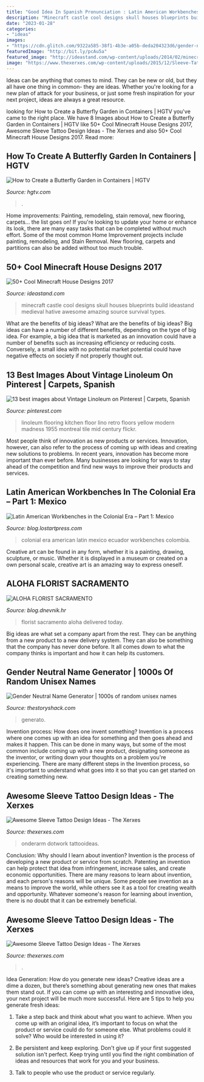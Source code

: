 ```yaml
---
title: "Good Idea In Spanish Pronunciation : Latin American Workbenches In The Colonial Era – Part 1: Mexico"
description: "Minecraft castle cool designs skull houses blueprints build ideastand medieval hative awesome amazing source survival types"
date: "2023-01-28"
categories:
- "ideas"
images:
- "https://cdn.glitch.com/9322a585-38f1-4b3e-a05b-deda204323d6/gender-neutral-name-generator.png"
featuredImage: "http://bit.ly/pcAu5a"
featured_image: "http://ideastand.com/wp-content/uploads/2014/02/minecraft-houses/minecraft-skull-castle-3.jpg"
image: "https://www.thexerxes.com/wp-content/uploads/2015/12/Sleeve-Tattoo-Design-47.jpg"
---
```



Ideas can be anything that comes to mind. They can be new or old, but they all have one thing in common- they are ideas. Whether you're looking for a new plan of attack for your business, or just some fresh inspiration for your next project, ideas are always a great resource.

	

		
looking for How to Create a Butterfly Garden in Containers | HGTV you've came to the right place. We have 8 Images about How to Create a Butterfly Garden in Containers | HGTV like 50+ Cool Minecraft House Designs 2017, Awesome Sleeve Tattoo Design Ideas - The Xerxes and also 50+ Cool Minecraft House Designs 2017. Read more:
		
    
## How To Create A Butterfly Garden In Containers | HGTV

<img loading=lazy src="https://hgtvhome.sndimg.com/content/dam/images/grdn/fullset/2013/2/14/0/Original_butterfly-garden-in-various-containers.jpg.rend.hgtvcom.616.822.suffix/1452743863637.jpeg" onerror="this.onerror=null;this.src='https://tse1.mm.bing.net/th?id=OIP.YQQScefs7mBy6HMfd5C7GQHaJ4&amp;pid=15.1';" alt="How to Create a Butterfly Garden in Containers | HGTV">

_Source: hgtv.com_

>. 

	

Home improvements: Painting, remodeling, stain removal, new flooring, carpets... the list goes on!
If you're looking to update your home or enhance its look, there are many easy tasks that can be completed without much effort. Some of the most common Home Improvement projects include painting, remodeling, and Stain Removal. New flooring, carpets and partitions can also be added without too much trouble.

    
## 50+ Cool Minecraft House Designs 2017

<img loading=lazy src="http://ideastand.com/wp-content/uploads/2014/02/minecraft-houses/minecraft-skull-castle-3.jpg" onerror="this.onerror=null;this.src='https://tse2.mm.bing.net/th?id=OIP.rQS27eKKIE5hczcEvHRrVwHaEK&amp;pid=15.1';" alt="50+ Cool Minecraft House Designs 2017">

_Source: ideastand.com_

>minecraft castle cool designs skull houses blueprints build ideastand medieval hative awesome amazing source survival types. 

	

What are the benefits of big ideas?
What are the benefits of big ideas? Big ideas can have a number of different benefits, depending on the type of big idea. For example, a big idea that is marketed as an innovation could have a number of benefits such as increasing efficiency or reducing costs. Conversely, a small idea with no potential market potential could have negative effects on society if not properly thought out.

    
## 13 Best Images About Vintage Linoleum On Pinterest | Carpets, Spanish

<img loading=lazy src="https://s-media-cache-ak0.pinimg.com/736x/67/bf/b1/67bfb1a65c0bb5409646c74f5272881d.jpg" onerror="this.onerror=null;this.src='https://tse4.mm.bing.net/th?id=OIP.PoEGqTrLMdSNOZQr_54yswHaKr&amp;pid=15.1';" alt="13 best images about Vintage Linoleum on Pinterest | Carpets, Spanish">

_Source: pinterest.com_

>linoleum flooring kitchen floor lino retro floors yellow modern madness 1955 montreal tile mid century flickr. 

	

Most people think of innovation as new products or services. Innovation, however, can also refer to the process of coming up with ideas and creating new solutions to problems. In recent years, innovation has become more important than ever before. Many businesses are looking for ways to stay ahead of the competition and find new ways to improve their products and services.

    
## Latin American Workbenches In The Colonial Era – Part 1: Mexico

<img loading=lazy src="https://i2.wp.com/blog.lostartpress.com/wp-content/uploads/2017/07/img_6646.jpg?ssl=1" onerror="this.onerror=null;this.src='https://tse4.mm.bing.net/th?id=OIP.mPgcHojicYv4DNP9zB99AgHaFt&amp;pid=15.1';" alt="Latin American Workbenches in the Colonial Era – Part 1: Mexico">

_Source: blog.lostartpress.com_

>colonial era american latin mexico ecuador workbenches colombia. 

	

Creative art can be found in any form, whether it is a painting, drawing, sculpture, or music. Whether it is displayed in a museum or created on a own personal scale, creative art is an amazing way to express oneself.

    
## ALOHA FLORIST SACRAMENTO

<img loading=lazy src="http://bit.ly/pcAu5a" onerror="this.onerror=null;this.src='https://tse1.mm.bing.net/th?id=OIP.EzBhebizNEl-U1fLw8aUOQAAAA&amp;pid=15.1';" alt="ALOHA FLORIST SACRAMENTO">

_Source: blog.dnevnik.hr_

>florist sacramento aloha delivered today. 

	

Big ideas are what set a company apart from the rest. They can be anything from a new product to a new delivery system. They can also be something that the company has never done before. It all comes down to what the company thinks is important and how it can help its customers.

    
## Gender Neutral Name Generator | 1000s Of Random Unisex Names

<img loading=lazy src="https://cdn.glitch.com/9322a585-38f1-4b3e-a05b-deda204323d6/gender-neutral-name-generator.png" onerror="this.onerror=null;this.src='https://tse1.mm.bing.net/th?id=OIP.lihQwoXyhoNhbIXbaLXpkAHaLH&amp;pid=15.1';" alt="Gender Neutral Name Generator | 1000s of random unisex names">

_Source: thestoryshack.com_

>generato. 

	

Invention process: How does one invent something?
Invention is a process where one comes up with an idea for something and then goes ahead and makes it happen. This can be done in many ways, but some of the most common include coming up with a new product, designating someone as the inventor, or writing down your thoughts on a problem you're experiencing. There are many different steps in the Invention process, so it's important to understand what goes into it so that you can get started on creating something new.

    
## Awesome Sleeve Tattoo Design Ideas - The Xerxes

<img loading=lazy src="https://www.thexerxes.com/wp-content/uploads/2015/12/Sleeve-Tattoo-Design-47.jpg" onerror="this.onerror=null;this.src='https://tse3.mm.bing.net/th?id=OIP.qFrJnHgkQzYMN9Yr_WBEXwHaJ3&amp;pid=15.1';" alt="Awesome Sleeve Tattoo Design Ideas - The Xerxes">

_Source: thexerxes.com_

>onderarm dotwork tattooideas. 

	

Conclusion: Why should I learn about invention?
Invention is the process of developing a new product or service from scratch. Patenting an invention can help protect that idea from infringement, increase sales, and create economic opportunities. There are many reasons to learn about invention, and each person's reasons will be unique. Some people see invention as a means to improve the world, while others see it as a tool for creating wealth and opportunity. Whatever someone's reason for learning about invention, there is no doubt that it can be extremely beneficial.

    
## Awesome Sleeve Tattoo Design Ideas - The Xerxes

<img loading=lazy src="https://www.thexerxes.com/wp-content/uploads/2015/12/Sleeve-Tattoo-Design-33.jpg" onerror="this.onerror=null;this.src='https://tse1.mm.bing.net/th?id=OIP.kxgJLxAdvboFiBL2n1I2awHaLG&amp;pid=15.1';" alt="Awesome Sleeve Tattoo Design Ideas - The Xerxes">

_Source: thexerxes.com_

>. 

	

Idea Generation: How do you generate new ideas?
Creative ideas are a dime a dozen, but there’s something about generating new ones that makes them stand out. If you can come up with an interesting and innovative idea, your next project will be much more successful. Here are 5 tips to help you generate fresh ideas:
1. Take a step back and think about what you want to achieve. When you come up with an original idea, it’s important to focus on what the product or service could do for someone else. What problems could it solve? Who would be interested in using it?

2. Be persistent and keep exploring. Don't give up if your first suggested solution isn't perfect. Keep trying until you find the right combination of ideas and resources that work for you and your business.

3. Talk to people who use the product or service regularly.


